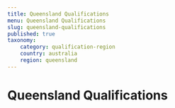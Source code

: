 ```yaml
---
title: Queensland Qualifications
menu: Queensland Qualifications
slug: queensland-qualifications
published: true
taxonomy:
	category: qualification-region
    country: australia
    region: queensland
---
```


# Queensland Qualifications
